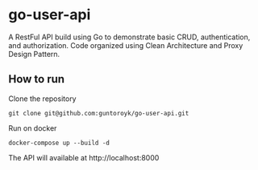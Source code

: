 # go-user-api

A RestFul API build using Go to demonstrate basic CRUD, authentication, and authorization.
Code organized using Clean Architecture and Proxy Design Pattern.

## How to run

Clone the repository

```
git clone git@github.com:guntoroyk/go-user-api.git
```

Run on docker

```
docker-compose up --build -d
```

The API will available at http://localhost:8000
